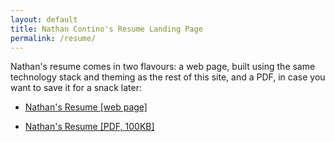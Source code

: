```yaml
---
layout: default
title: Nathan Contino's Resume Landing Page
permalink: /resume/
---
```


<p>
Nathan's resume comes in two flavours: a web page, built using the same technology stack and theming as the rest of this site, and a PDF, in case you want to save it for a snack later:
</p>

<ul>
<li><p><a href="/resume-html/" target="_blank">Nathan's Resume [web page]</a></p></li>
<li><p><a href="https://raw.githubusercontent.com/nathan-contino/images/main/images/Nathan_Contino_Resume.pdf">Nathan's Resume [PDF, 100KB]</a></p></li>
</ul>

